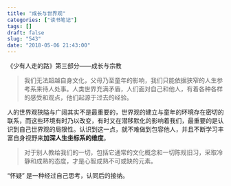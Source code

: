 ```yaml
---
title: "成长与世界观"
categories: ["读书笔记"]
tags: []
draft: false
slug: "543"
date: "2018-05-06 21:43:00"
---
```


《少有人走的路》第三部分——成长与宗教
> 我们无法超越自身文化，父母乃至童年的影响，我们只能依据狭窄的人生参考系来待人处事。人类世界充满矛盾，人们面对自己和他人，有着各种各样的感受和观点，他们起源于过去的经验。

人的世界观狭隘与广阔其实不是最重要的，世界观的建立与童年的环境存在密切的联系，而这些环境有时乃以改变，有时又在潜移默化的影响着我们，最重要的是认识到自己世界观的局限性。认识到这一点，就不难做到包容他人，并且不断学习丰富自身视野来**加深人生坐标系的维度**。

> 对于别人教给我们的一切，包括它通常的文化概念和一切陈规旧习，采取冷静和成熟的态度，才是心智成熟不可或缺的元素。

“怀疑” 是一种经过自己思考，认同后的接纳。
